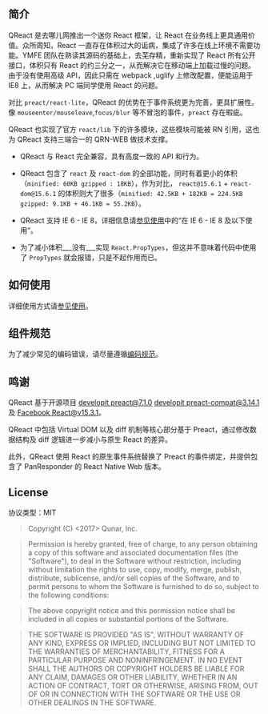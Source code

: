 ## 简介

QReact 是去哪儿网推出一个迷你 React 框架，让 React 在业务线上更具通用价值。众所周知，React 一直存在体积过大的诟病，集成了许多在线上环境不需要功能。YMFE 团队在熟读其源码的基础上，去芜存精，重新实现了 React 所有公开接口，体积只有 React 的约三分之一，从而解决它在移动端上加载过慢的问题。由于没有使用高级 API，因此只需在 webpack ,uglify 上修改配置，便能运用于 IE8 上，从而解决 PC 端同学使用 React 的问题。

对比 `preact/react-lite`，QReact 的优势在于事件系统更为完善，更具扩展性。像 `mouseenter/mouseleave`,`focus/blur` 等不冒泡的事件，`preact` 存在暇疵。

QReact 也实现了官方 `react/lib` 下的许多模块，这些模块可能被 RN 引用，这也为 QReact 支持三端合一的 QRN-WEB 做技术支撑。

- QReact 与 React 完全兼容，具有高度一致的 API 和行为。

- QReact 包含了 `react` 及 `react-dom` 的全部功能，同时有着更小的体积（`minified: 60KB gzipped : 18KB`），作为对比， `react@15.6.1` + `react-dom@15.6.1` 的体积则大了很多（`minified: 42.5KB + 182KB = 224.5KB gzipped: 9.1KB + 46.1KB = 55.2KB`）。

- QReact 支持 IE 6 - IE 8，详细信息请[参见使用](https://qreact.ymfe.org/usage.html)中的“在 IE 6 - IE 8 及以下使用”。

- 为了减小体积___没有___实现 `React.PropTypes`，但这并不意味着代码中使用了 `PropTypes` 就会报错，只是不起作用而已。

## 如何使用

详细使用方式请[参见使用](https://qreact.ymfe.org/usage.html)。

## 组件规范

为了减少常见的编码错误，请尽量遵循[编码规范](https://qreact.ymfe.org/standard.html)。

## 鸣谢

QReact 基于开源项目 [developit preact@7.1.0](https://github.com/developit/preact/tree/7.1.0/) [developit preact-compat@3.14.1](https://github.com/developit/preact-compat/tree/3.14.1) 及 [Facebook React@v15.3.1](https://github.com/facebook/react/tree/v15.3.1)。

QReact 中包括 Virtual DOM 以及 diff 机制等核心部分基于 Preact，通过修改数据结构及 diff 逻辑进一步减小与原生 React 的差异。

此外，QReact 使用 React 的原生事件系统替换了 Preact 的事件绑定，并提供包含了 PanResponder 的 React Native Web 版本。

## License

协议类型：MIT

>Copyright (C) <2017> Qunar, Inc.

>Permission is hereby granted, free of charge, to any person obtaining a copy of this software and associated documentation files (the "Software"), to deal in the Software without restriction, including without limitation the rights to use, copy, modify, merge, publish, distribute, sublicense, and/or sell copies of the Software, and to permit persons to whom the Software is furnished to do so, subject to the following conditions:

>The above copyright notice and this permission notice shall be included in all copies or substantial portions of the Software.

>THE SOFTWARE IS PROVIDED "AS IS", WITHOUT WARRANTY OF ANY KIND, EXPRESS OR IMPLIED, INCLUDING BUT NOT LIMITED TO THE WARRANTIES OF MERCHANTABILITY, FITNESS FOR A PARTICULAR PURPOSE AND NONINFRINGEMENT. IN NO EVENT SHALL THE AUTHORS OR COPYRIGHT HOLDERS BE LIABLE FOR ANY CLAIM, DAMAGES OR OTHER LIABILITY, WHETHER IN AN ACTION OF CONTRACT, TORT OR OTHERWISE, ARISING FROM, OUT OF OR IN CONNECTION WITH THE SOFTWARE OR THE USE OR OTHER DEALINGS IN THE SOFTWARE.
